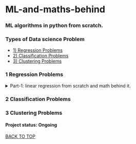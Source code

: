 # ML-and-maths-behind
### ML algorithms in python from scratch.

### Types of Data science Problem
* [1) Regression Problems](#1-Regression-Problems)
* [2) Classification Problems](#2-Classification-Problems)
* [3) Clustering Problems](#3-Clustering-Problems)


### 1 Regression Problems
<details><summary>Part-1: linear regression from scratch and math behind it.</H4></summary>
      <p>
&nbsp;&nbsp;&nbsp;&nbsp;&nbsp;&nbsp;  Intro to ML and Data Science approch  <br />
&nbsp;&nbsp;&nbsp;&nbsp;&nbsp;&nbsp;  Model Representation  <br />
&nbsp;&nbsp;&nbsp;&nbsp;&nbsp;&nbsp;  Simple linear regression  <br />
&nbsp;&nbsp;&nbsp;&nbsp;&nbsp;&nbsp;  Fitting the data  <br />
&nbsp;&nbsp;&nbsp;&nbsp;&nbsp;&nbsp;  Hypothesis Function  <br />
&nbsp;&nbsp;&nbsp;&nbsp;&nbsp;&nbsp;  Mean Squared Error  <br />
&nbsp;&nbsp;&nbsp;&nbsp;&nbsp;&nbsp;  Cost Function  <br />
&nbsp;&nbsp;&nbsp;&nbsp;&nbsp;&nbsp;  Partial Derivative  <br />
&nbsp;&nbsp;&nbsp;&nbsp;&nbsp;&nbsp;  Gradient Descent  <br />
&nbsp;&nbsp;&nbsp;&nbsp;&nbsp;&nbsp;  Learning rate  <br />
&nbsp;&nbsp;&nbsp;&nbsp;&nbsp;&nbsp;  Implementation of Simple Linear Regression from Scratch  <br />
&nbsp;&nbsp;&nbsp;&nbsp;&nbsp;&nbsp;  Simple linear regression using sciket-learn  <br />
&nbsp;&nbsp;&nbsp;&nbsp;&nbsp;&nbsp;  Comparing predictions of both model using test set  <br />
      </p>
</details>   

### 2 Classification Problems
### 3 Clustering Problems

#### Project status: Ongoing

[BACK TO TOP](#Types-of-Data-science-Problem)
